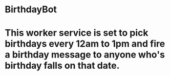 # BirthdayBot

# This worker service is set to pick birthdays every 12am to 1pm and fire a birthday message to anyone who's birthday falls on that date.
